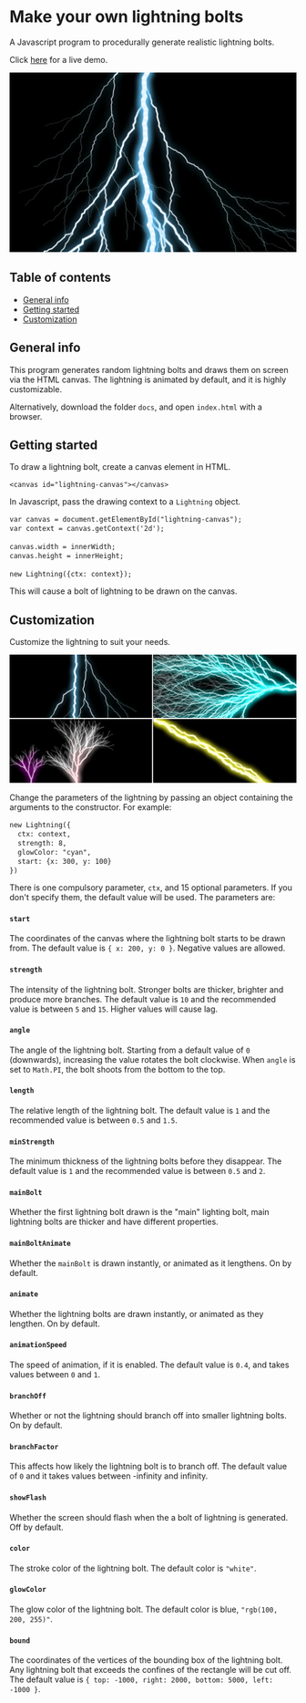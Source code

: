 # Make your own lightning bolts
A Javascript program to procedurally generate realistic lightning bolts.

Click <a href="https://chaseleantj.github.io/js-lightning-effect/">here</a> for a live demo.

<img src="pics/lightning_demo.jpg">

## Table of contents
* [General info](#general-info)
* [Getting started](#getting-started)
* [Customization](#customization)

## General info

This program generates random lightning bolts and draws them on screen via the HTML canvas. The lightning is animated by default, and it is highly customizable.

Alternatively, download the folder `docs`, and open `index.html` with a browser.

## Getting started

To draw a lightning bolt, create a canvas element in HTML.
```
<canvas id="lightning-canvas"></canvas>
```

In Javascript, pass the drawing context to a `Lightning` object.

```
var canvas = document.getElementById("lightning-canvas");
var context = canvas.getContext('2d');

canvas.width = innerWidth;
canvas.height = innerHeight;

new Lightning({ctx: context});
```
This will cause a bolt of lightning to be drawn on the canvas.

## Customization

Customize the lightning to suit your needs.

<img src="pics/lightning_demo2.jpg">

Change the parameters of the lightning by passing an object containing the arguments to the constructor. For example:
```
new Lightning({
  ctx: context, 
  strength: 8, 
  glowColor: "cyan", 
  start: {x: 300, y: 100}
})
```
There is one compulsory parameter, `ctx`, and 15 optional parameters. If you don't specify them, the default value will be used. The parameters are:

#### `start`

The coordinates of the canvas where the lightning bolt starts to be drawn from. The default value is `{ x: 200, y: 0 }`. Negative values are allowed.

#### `strength`

The intensity of the lightning bolt. Stronger bolts are thicker, brighter and produce more branches. The default value is `10` and the recommended value is between `5` and `15`. Higher values will cause lag.

#### `angle`

The angle of the lightning bolt. Starting from a default value of `0` (downwards), increasing the value rotates the bolt clockwise. When `angle` is set to `Math.PI`, the bolt shoots from the bottom to the top.

#### `length`

The relative length of the lightning bolt. The default value is `1` and the recommended value is between `0.5` and `1.5`.

#### `minStrength`

The minimum thickness of the lightning bolts before they disappear. The default value is `1` and the recommended value is between `0.5` and `2`.

#### `mainBolt`

Whether the first lightning bolt drawn is the "main" lighting bolt, main lightning bolts are thicker and have different properties.

#### `mainBoltAnimate`

Whether the `mainBolt` is drawn instantly, or animated as it lengthens. On by default.

#### `animate`

Whether the lightning bolts are drawn instantly, or animated as they lengthen. On by default.

#### `animationSpeed`

The speed of animation, if it is enabled. The default value is `0.4`, and takes values between `0` and `1`.

#### `branchOff`

Whether or not the lightning should branch off into smaller lightning bolts. On by default.

#### `branchFactor`

This affects how likely the lightning bolt is to branch off. The default value of `0` and it takes values between -infinity and infinity.

#### `showFlash`

Whether the screen should flash when the a bolt of lightning is generated. Off by default.

#### `color`

The stroke color of the lightning bolt. The default color is `"white"`.

#### `glowColor`

The glow color of the lightning bolt. The default color is blue, `"rgb(100, 200, 255)"`.

#### `bound`

The coordinates of the vertices of the bounding box of the lightning bolt. Any lightning bolt that exceeds the confines of the rectangle will be cut off. The default value is `{ top: -1000, right: 2000, bottom: 5000, left: -1000 }`.
